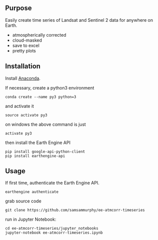 ## Purpose

Easily create time series of Landsat and Sentinel 2 data for anywhere on Earth. 

* atmospherically corrected
* cloud-masked
* save to excel
* pretty plots

## Installation

Install [Anaconda](https://www.continuum.io/downloads).

If necessary, create a python3 environment

`conda create --name py3 python=3`

and activate it

`source activate py3`

on windows the above command is just

`activate py3`

then install the Earth Engine API

```
pip install google-api-python-client
pip install earthengine-api 
```

## Usage

If first time, authenticate the Earth Engine API.

`earthengine authenticate`

 grab source code

`git clone https://github.com/samsammurphy/ee-atmcorr-timeseries`

run in Jupyter Notebook:

```
cd ee-atmcorr-timeseries/jupyter_notebooks
jupyter-notebook ee-atmcorr-timeseries.ipynb
```

